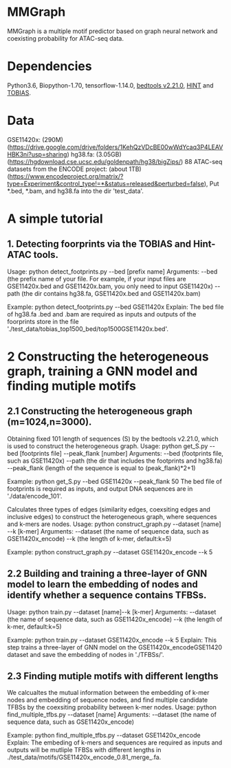 # MMGraph
 MMGraph is a multiple motif predictor based on graph neural network and coexisting probability for ATAC-seq data.
# Dependencies
Python3.6, Biopython-1.70, tensorflow-1.14.0, [bedtools v2.21.0](https://bedtools.readthedocs.io/en/latest/content/installation.html), [HINT](https://www.regulatory-genomics.org/hint/introduction/) and [TOBIAS](https://github.com/loosolab/TOBIAS).

# Data
GSE11420x: (290M) (https://drive.google.com/drive/folders/1KehQzVDcBE00wWdYcaq3P4LEAVHBK3ni?usp=sharing) 
hg38.fa: (3.05GB) (https://hgdownload.cse.ucsc.edu/goldenpath/hg38/bigZips/) 
88 ATAC-seq datasets from the ENCODE project: (about 1TB) (https://www.encodeproject.org/matrix/?type=Experiment&control_type!=*&status=released&perturbed=false),
Put *.bed, *.bam, and hg38.fa into the dir 'test_data'.

# A simple tutorial 
## 1. Detecting foorprints via the TOBIAS and Hint-ATAC tools.
Usage: python detect_footprints.py --bed [prefix name]
Arguments: 
--bed (the prefix name of your file. For example, if your input files are GSE11420x.bed and GSE11420x.bam, you only need to input GSE11420x) 
--path (the dir contains hg38.fa, GSE11420x.bed and GSE11420x.bam)

Example: python detect_footprints.py --bed GSE11420x
Explain: The bed file of hg38.fa .bed  and .bam are required as inputs and outputs of the foorprints store in the file './test_data/tobias_top1500_bed/top1500GSE11420x.bed'.

# 2 Constructing the heterogeneous graph, training a GNN model and finding mutiple motifs
## 2.1 Constructing the heterogeneous graph (m=1024,n=3000).
Obtaining fixed 101 length of sequences (S) by the bedtools v2.21.0, which is used to construct the heterogeneous graph.
Usage: python get_S.py --bed [footprints file] --peak_flank [number]
Arguments: 
--bed (footprints file, such as GSE11420x) 
--path  (the dir that includes the footprints and hg38.fa) 
--peak_flank (length of the sequence is equal to (peak_flank)*2+1)

Example:  python get_S.py --bed GSE11420x --peak_flank 50
The bed file of footprints is required as inputs, and output DNA sequences are in './data/encode_101'.

Calculates three types of edges (similarity edges, coexsiting edges and inclusive edges) to construct the heterogeneous graph, where sequences and k-mers are nodes.
Usage: python construct_graph.py --dataset [name] --k [k-mer]
Arguments: 
--dataset (the name of sequence data, such as GSE11420x_encode) 
--k (the length of k-mer, default:k=5)

Example: python construct_graph.py --dataset GSE11420x_encode --k 5

## 2.2 Building and training a three-layer of GNN model to learn the embedding of nodes and identify whether a sequence contains TFBSs. 
Usage: python train.py --dataset [name]--k [k-mer]
Arguments: 
--dataset (the name of sequence data, such as GSE11420x_encode) 
--k (the length of k-mer, default:k=5)

Example: python train.py --dataset GSE11420x_encode --k 5
Explain: This step trains a three-layer of GNN model on the GSE11420x_encodeGSE11420 dataset and save the embedding of nodes in './TFBSs/'.

## 2.3 Finding mutiple motifs with different lengths
We calcualtes the mutual information between the embedding of k-mer nodes and embedding of sequence nodes, and find multiple candidate TFBSs by the coexsiting probability between k-mer nodes.
Usage: python find_multiple_tfbs.py --dataset [name]
Arguments: 
--dataset (the name of sequence data, such as GSE11420x_encode) 

Example:
python find_multiple_tfbs.py --dataset GSE11420x_encode
Explain: The embeding of k-mers and sequences are required as inputs and outputs will be mutliple TFBSs with different lengths in ./test_data/motifs/GSE11420x_encode_0.81_merge_.fa.

